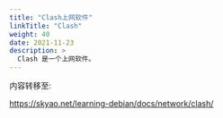 ```yaml
---
title: "Clash上网软件"
linkTitle: "Clash"
weight: 40
date: 2021-11-23
description: >
  Clash 是一个上网软件。
---
```


内容转移至:

https://skyao.net/learning-debian/docs/network/clash/
